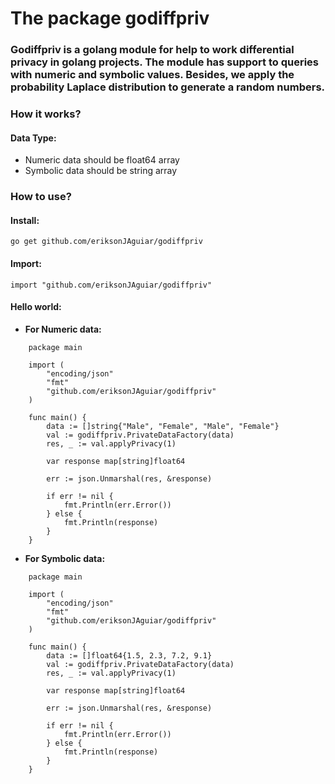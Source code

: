 # The package godiffpriv
### Godiffpriv is a golang module for help to work differential privacy in golang projects. The module has support to queries with numeric and symbolic values. Besides, we apply the probability Laplace distribution to generate a random numbers.


### How it works?

#### Data Type:
- Numeric data should be float64 array
- Symbolic data should be string array

### How to use?

#### Install:
`
go get github.com/eriksonJAguiar/godiffpriv
`

#### Import:

`
import "github.com/eriksonJAguiar/godiffpriv"
`

#### Hello world:

- **For Numeric data:**

```	
	package main

	import (
		"encoding/json"
		"fmt"
		"github.com/eriksonJAguiar/godiffpriv"
	)
	
	func main() {
		data := []string{"Male", "Female", "Male", "Female"}
		val := godiffpriv.PrivateDataFactory(data)
		res, _ := val.applyPrivacy(1)

		var response map[string]float64

		err := json.Unmarshal(res, &response)

		if err != nil {
			fmt.Println(err.Error())
		} else {
			fmt.Println(response)
		}
	}
```

- **For Symbolic data:**

```
  	package main

	import (
		"encoding/json"
		"fmt"
		"github.com/eriksonJAguiar/godiffpriv"
	)
	
	func main() {
		data := []float64{1.5, 2.3, 7.2, 9.1}
		val := godiffpriv.PrivateDataFactory(data)
		res, _ := val.applyPrivacy(1)

		var response map[string]float64

		err := json.Unmarshal(res, &response)

		if err != nil {
			fmt.Println(err.Error())
		} else {
			fmt.Println(response)
		}
	}
```


